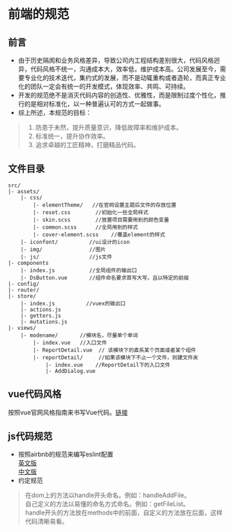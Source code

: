 # 前端的规范

## 前言
* 由于历史隔阂和业务风格差异，导致公司内工程结构差别很大，代码风格迥异，代码风格不统一，沟通成本大，效率低，维护成本高。公司发展至今，需要专业化的技术迭代，集约式的发展，而不是动辄重构或者造轮，而真正专业化的团队一定会有统一的开发模式，体现效率、共鸣、可持续。
* 开发的规范绝不是消灭代码内容的创造性、优雅性，而是限制过度个性化，推行的是相对标准化，以一种普遍认可的方式一起做事。
* 综上所述，本规范的目标：
>1. 防患于未然，提升质量意识，降低故障率和维护成本。
>2. 标准统一，提升协作效率。
>3. 追求卓越的工匠精神，打磨精品代码。

## 文件目录
```目录结构
src/  
|- assets/  
    |- css/
        |- elementTheme/   //在官网设置主题后文件的存放位置
        |- reset.css        //初始化一些全局样式 
        |- skin.scss        //放置项目需要用到的颜色变量 
        |- common.scss      //全局用到的样式
        |- cover-element.scss    //覆盖element的样式
    |- iconfont/          //ui设计的icon
    |- img/               //图片
    |- js/                //js文件
|- components
    |- index.js           //全局组件的输出口
    |- DsButton.vue       //组件命名要求首写大写，且以特定的前缀
|- config/
|- router/
|- store/
    |- index.js          //vuex的输出口
    |- actions.js         
    |- getters.js
    |- mutations.js
|- views/
    |- modename/       //模块名，尽量单个单词
        |- index.vue   //入口文件
        |- ReportDetail.vue  // 该模块下的直系某个页面或者某个组件
        |- reportDetail/     //如果该模块下不止一个文件，则建文件夹
            |- index.vue    //ReportDetail下的入口文件
            |- AddDialog.vue
```

## vue代码风格
按照vue官网风格指南来书写Vue代码。[链接](https://cn.vuejs.org/v2/style-guide/)
## js代码规范
* 按照airbnb的规范来编写eslint配置  
[英文版](https://github.com/airbnb/javascript)  
[中文版](https://github.com/libertyAlone/airbnb-javascript-style-guide-cn)
* 约定规范
> 在dom上的方法以handle开头命名。例如：handleAddFile。  
>自己定义的方法以易懂的命名方式命名。例如：getFileList。  
> handle开头的方法放在methods中的前面，自定义的方法放在后面，这样代码清晰易看。








